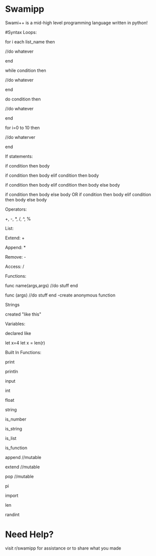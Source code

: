 # Swamipp
 Swami++ is a mid-high level programming language written in python!
 
 #Syntax
 Loops:
 
 for i each list_name then
 
 //do whatever
 
 end
 
 while condition then
 
//do whatever

end

do condition then

//do whatever

end

for i=0 to 10 then

//do whaterver

end

If statements:

if condition then body

if condition then body elif condition then body

if condition then body elif condition then body else body

if condition then body else body
OR
if condition then
body
elif condition then 
body
else
body

Operators:

+, -, *, /, ^, %

List:

Extend: +

Append: *

Remove: -

Access: /

Functions:

func name(args,args)
//do stuff
end

func (args)
//do stuff
end -create anonymous function

Strings

created "like this"

Variables:

declared like

let x=4
let x = len(r)

Built In Functions:

print

println

input

int

float

string

is_number

is_string

is_list

is_function

append //mutable

extend //mutable

pop //mutable

pi

import

len

randint

# Need Help?

visit r/swamipp for assistance or to share what you made

